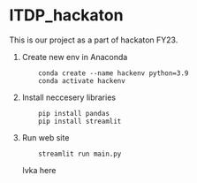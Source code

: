 # ITDP_hackaton

This is our project as a part of hackaton FY23.

1. Create new env in Anaconda

    ```
        conda create --name hackenv python=3.9
        conda activate hackenv
    ```

2. Install neccesery libraries

    ```
        pip install pandas
        pip install streamlit
    ```

3. Run web site

    ```
        streamlit run main.py
    ```
   Ivka here